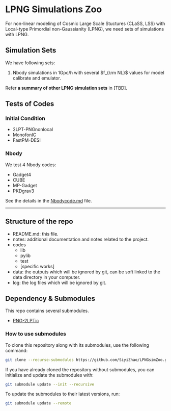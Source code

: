 # LPNG Simulations Zoo

For non-linear modeling of Cosmic Large Scale Stuctures (CLaSS, LSS) with Local-type Primordial non-Gaussianity (LPNG), we need sets of simulations with LPNG.

## Simulation Sets

We have following sets:
1. Nbody simulations in 1Gpc/h with several $f_{\rm NL}$ values for model calibrate and emulator. 

Refer **a summary of other LPNG simulation sets** in [TBD].

## Tests of Codes 

### Initial Condition

- 2LPT-PNGnonlocal
- MonofonIC 
- FastPM-DESI

### Nbody

We test 4 Nbody codes:
- Gadget4
- CUBE
- MP-Gadget
- PKDgrav3

See the details in the [Nbodycode.md](notes/Nbodycode.md) file.


---

## Structure of the repo

- README.md: this file.
- notes: additional documentation and notes related to the project.
- codes
  - lib
  - pylib
  - test
  - [specific works]
- data: the outputs which will be ignored by git, can be soft linked to the data directory in your computer. 
- log: the log files which will be ignored by git.

## Dependency & Submodules

This repo contains several submodules.
- [PNG-2LPTic](https://github.com/SiyiZhao/PNG-2LPTic)

### How to use submodules

To clone this repository along with its submodules, use the following command:
```bash
git clone --recurse-submodules https://github.com/SiyiZhao/LPNGsimZoo.git
```

If you have already cloned the repository without submodules, you can initialize and update the submodules with:
```bash
git submodule update --init --recursive
```

To update the submodules to their latest versions, run:
```bash
git submodule update --remote
```
